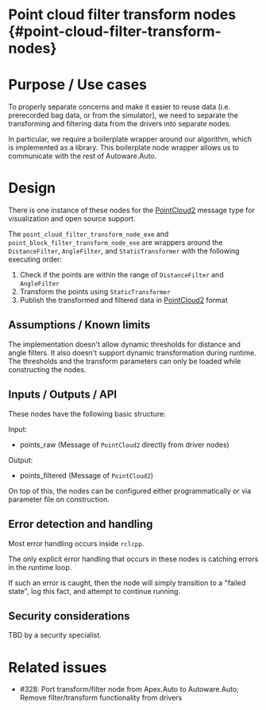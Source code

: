 Point cloud filter transform nodes {#point-cloud-filter-transform-nodes}
=============

# Purpose / Use cases

To properly separate concerns and make it easier to reuse data (i.e. prerecorded bag data, or from the simulator),
we need to separate the transforming and filtering data from the drivers into separate nodes.

In particular, we require a boilerplate wrapper around our algorithm, which is implemented as a
library.
This boilerplate node wrapper allows us to communicate with the rest of Autoware.Auto.

# Design

There is one instance of these nodes for the
[PointCloud2](https://github.com/ros2/common_interfaces/blob/master/sensor_msgs/msg/PointCloud2.msg) message type for visualization and open source support.

The `point_cloud_filter_transform_node_exe` and `point_block_filter_transform_node_exe` are wrappers
around the `DistanceFilter`, `AngleFilter`, and `StaticTransformer` with the following executing order:

1. Check if the points are within the range of `DistanceFilter` and `AngleFilter`
2. Transform the points using `StaticTransformer`
3. Publish the transformed and filtered data in [PointCloud2](https://github.com/ros2/common_interfaces/blob/master/sensor_msgs/msg/PointCloud2.msg) format

## Assumptions / Known limits

The implementation doesn't allow dynamic thresholds for distance and angle filters.
It also doesn't support dynamic transformation during runtime.
The thresholds and the transform parameters can only be loaded while constructing the nodes.

## Inputs / Outputs / API

These nodes have the following basic structure:

Input:
- points_raw (Message of `PointCloud2` directly from driver nodes)

Output:
- points_filtered (Message of `PointCloud2`)

On top of this, the nodes can be configured either programmatically or via parameter file
on construction.

## Error detection and handling

Most error handling occurs inside `rclcpp`.

The only explicit error handling that occurs in these nodes is catching errors in the runtime loop.

If such an error is caught, then the node will simply transition to a "failed state", log this fact,
and attempt to continue running.

## Security considerations

TBD by a security specialist.

# Related issues

- #328: Port transform/filter node from Apex.Auto to Autoware.Auto; Remove filter/transform functionality from drivers
